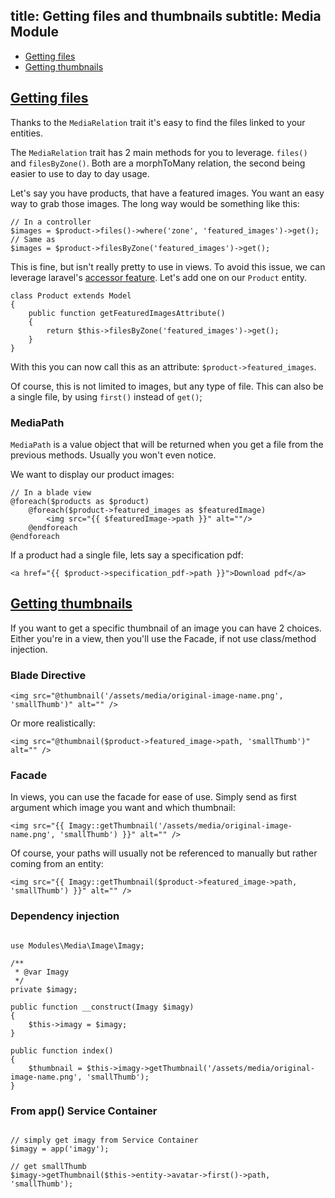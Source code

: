 title: Getting files and thumbnails
subtitle: Media Module
-------

- [Getting files](#getting-files)
- [Getting thumbnails](#getting-thumbnails)



## <a name="getting-files" class="anchor" href="#getting-files">Getting files</a>

Thanks to the `MediaRelation` trait it's easy to find the files linked to your entities.

The `MediaRelation` trait has 2 main methods for you to leverage. `files()` and `filesByZone()`. Both are a morphToMany relation, the second being easier to use to day to day usage.

Let's say you have products, that have a featured images. You want an easy way to grab those images. The long way would be something like this:

```.language-php
// In a controller
$images = $product->files()->where('zone', 'featured_images')->get();
// Same as
$images = $product->filesByZone('featured_images')->get();
```

This is fine, but isn't really pretty to use in views. To avoid this issue, we can leverage laravel's [accessor feature](https://laravel.com/docs/5.4/eloquent-mutators). Let's add one on our `Product` entity.

```.language-php
class Product extends Model
{
    public function getFeaturedImagesAttribute()
    {
        return $this->filesByZone('featured_images')->get();
    }
}
```

With this you can now call this as an attribute: `$product->featured_images`.

Of course, this is not limited to images, but any type of file. This can also be a single file, by using `first()` instead of `get()`;

### MediaPath

`MediaPath` is a value object that will be returned when you get a file from the previous methods. Usually you won't even notice.

We want to display our product images:

```.language-php
// In a blade view
@foreach($products as $product)
    @foreach($product->featured_images as $featuredImage)
        <img src="{{ $featuredImage->path }}" alt=""/>
    @endforeach
@endforeach
```

If a product had a single file, lets say a specification pdf:

```.language-markup
<a href="{{ $product->specification_pdf->path }}">Download pdf</a>
```



## <a name="getting-thumbnails" class="anchor" href="#getting-thumbnails">Getting thumbnails</a>


If you want to get a specific thumbnail of an image you can have 2 choices. Either you're in a view, then you'll use the Facade, if not use class/method injection.

### Blade Directive

``` .language-markup
<img src="@thumbnail('/assets/media/original-image-name.png', 'smallThumb')" alt="" />
```

Or more realistically:

``` .language-markup
<img src="@thumbnail($product->featured_image->path, 'smallThumb')" alt="" />
```

### Facade

In views, you can use the facade for ease of use. Simply send as first argument which image you want and which thumbnail:

``` .language-markup
<img src="{{ Imagy::getThumbnail('/assets/media/original-image-name.png', 'smallThumb') }}" alt="" />
```

Of course, your paths will usually not be referenced to manually but rather coming from an entity:


``` .language-markup
<img src="{{ Imagy::getThumbnail($product->featured_image->path, 'smallThumb') }}" alt="" />
```



### Dependency injection

``` .language-php

use Modules\Media\Image\Imagy;

/**
 * @var Imagy
 */
private $imagy;

public function __construct(Imagy $imagy)
{
    $this->imagy = $imagy;
}

public function index()
{
	$thumbnail = $this->imagy->getThumbnail('/assets/media/original-image-name.png', 'smallThumb');
}
```

### From app() Service Container


``` .language-php

// simply get imagy from Service Container
$imagy = app('imagy');

// get smallThumb
$imagy->getThumbnail($this->entity->avatar->first()->path, 'smallThumb');
```



